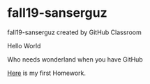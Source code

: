 # fall19-sanserguz
fall19-sanserguz created by GitHub Classroom

Hello World

Who needs wonderland when you have GitHub

[Here](IE582-HW1-sanserguz.html) is my first Homework.
